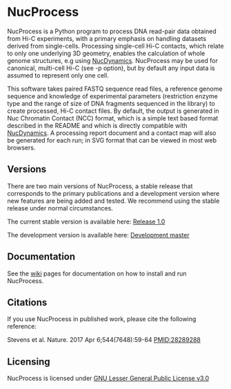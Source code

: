 # NucProcess

NucProcess is a Python program to process DNA read-pair data obtained from Hi-C experiments, with a primary emphasis on handling datasets derived from single-cells. Processing single-cell Hi-C contacts, which relate to only one underlying 3D geometry, enables the calculation of whole genome structures, e.g using [NucDynamics](https://github.com/tjs23/nuc_dynamics). NucProcess may be used for canonical, multi-cell Hi-C (see -p option), but by default any input data is assumed to represent only one cell.

This software takes paired FASTQ sequence read files, a reference genome sequence and knowledge of experimental parameters (restriction enzyme type and the range of size of DNA fragments sequenced in the library) to create processed, Hi-C contact files. By default, the output is generated in Nuc Chromatin Contact (NCC) format, which is a simple text based format described in the README and which is directly compatible with [NucDynamics](https://github.com/tjs23/nuc_dynamics). A processing report document and a contact map will also be generated for each run; in SVG format that can be viewed in most web browsers.

## Versions

There are two main versions of NucProcess, a stable release that corresponds to the primary publications and a development version where new features are being added and tested. We recommend using the stable release under normal circumstances.

The current stable version is available here: [Release 1.0](https://github.com/tjs23/nuc_processing/tree/release_1.0)

The development version is available here: [Development master](https://github.com/tjs23/nuc_processing/tree/master)  

## Documentation

See the [wiki](https://github.com/tjs23/nuc_processing/wiki) pages for documentation on how to install and run NucProcess.

## Citations

If you use NucProcess in published work, please cite the following reference:

  Stevens et al. Nature. 2017 Apr 6;544(7648):59-64 [PMID:28289288](https://www.ncbi.nlm.nih.gov/pubmed/28289288)

## Licensing

NucProcess is licensed under [GNU Lesser General Public License v3.0](https://github.com/tjs23/nuc_processing/blob/release_1.0/COPYING.LESSER)
